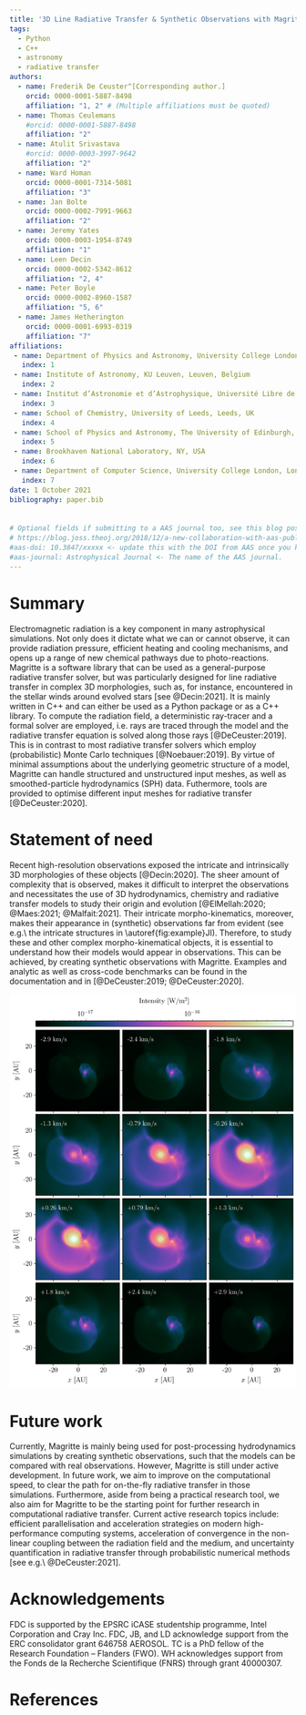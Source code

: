 ```yaml
---
title: '3D Line Radiative Transfer & Synthetic Observations with Magritte'
tags:
  - Python
  - C++
  - astronomy
  - radiative transfer
authors:
  - name: Frederik De Ceuster^[Corresponding author.]
    orcid: 0000-0001-5887-8498
    affiliation: "1, 2" # (Multiple affiliations must be quoted)
  - name: Thomas Ceulemans
    #orcid: 0000-0001-5887-8498
    affiliation: "2"
  - name: Atulit Srivastava
    #orcid: 0000-0003-3997-9642
    affiliation: "2"
  - name: Ward Homan
    orcid: 0000-0001-7314-5081
    affiliation: "3"
  - name: Jan Bolte
    orcid: 0000-0002-7991-9663
    affiliation: "2"
  - name: Jeremy Yates
    orcid: 0000-0003-1954-8749
    affiliation: "1"
  - name: Leen Decin
    orcid: 0000-0002-5342-8612
    affiliation: "2, 4"
  - name: Peter Boyle
    orcid: 0000-0002-8960-1587
    affiliation: "5, 6"
  - name: James Hetherington
    orcid: 0000-0001-6993-0319
    affiliation: "7"
affiliations:
 - name: Department of Physics and Astronomy, University College London, London, UK
   index: 1
 - name: Institute of Astronomy, KU Leuven, Leuven, Belgium
   index: 2
 - name: Institut d’Astronomie et d’Astrophysique, Université Libre de Bruxelles, Brussels, Belgium
   index: 3
 - name: School of Chemistry, University of Leeds, Leeds, UK
   index: 4
 - name: School of Physics and Astronomy, The University of Edinburgh, Edinburgh, UK
   index: 5
 - name: Brookhaven National Laboratory, NY, USA
   index: 6
 - name: Department of Computer Science, University College London, London, UK
   index: 7
date: 1 October 2021
bibliography: paper.bib


# Optional fields if submitting to a AAS journal too, see this blog post:
# https://blog.joss.theoj.org/2018/12/a-new-collaboration-with-aas-publishing
#aas-doi: 10.3847/xxxxx <- update this with the DOI from AAS once you know it.
#aas-journal: Astrophysical Journal <- The name of the AAS journal.
---
```



# Summary

Electromagnetic radiation is a key component in many astrophysical simulations.
Not only does it dictate what we can or cannot observe, it can provide radiation
pressure, efficient heating and cooling mechanisms, and opens up a range of new
chemical pathways due to photo-reactions. Magritte is a software library that can be
used as a general-purpose radiative transfer solver, but was particularly designed for
line radiative transfer in complex 3D morphologies, such as, for instance,
encountered in the stellar winds around evolved stars [see @Decin:2021].
It is mainly written in C++ and can either be used as a Python package or
as a C++ library. To compute the radiation field, a deterministic ray-tracer
and a formal solver are employed, i.e. rays are traced through the model and the
radiative transfer equation is solved along those rays [@DeCeuster:2019]. This
is in contrast to most radiative transfer solvers which employ (probabilistic)
Monte Carlo techniques [@Noebauer:2019]. By virtue of minimal assumptions about
the underlying geometric structure of a model, Magritte can handle structured and
unstructured input meshes, as well as smoothed-particle hydrodynamics (SPH) data.
Futhermore, tools are provided to optimise different input meshes for radiative transfer
[@DeCeuster:2020].


# Statement of need

Recent high-resolution observations exposed the intricate and intrinsically 3D
morphologies of these objects [@Decin:2020]. The sheer amount of complexity that is
observed, makes it difficult to interpret the observations and necessitates the use of
3D hydrodynamics, chemistry and radiative transfer models to study their origin and
evolution [@ElMellah:2020; @Maes:2021; @Malfait:2021]. Their intricate
morpho-kinematics, moreover, makes their appearance in (synthetic) observations far from evident
(see e.g.\ the intricate structures in \autoref{fig:example}JI). Therefore, to study these and other complex
morpho-kinematical objects, it is essential to understand how their models would
appear in observations. This can be achieved, by creating synthetic observations
with Magritte.
Examples and analytic as well as cross-code benchmarks can be found in the documentation and in [@DeCeuster:2019; @DeCeuster:2020].

![Example of a synthetic observation of the CO($v=0$, $J=1-0$) transition, created with Magritte for a hydrodynamics model of an asymptotic giant branch (AGB) star, as it is perturbed by a companion [this is model \textsc{v10e50} in @Malfait:2021]. \label{fig:example}](example.png)


# Future work

Currently, Magritte is mainly being used for post-processing hydrodynamics
simulations by creating synthetic observations, such that the models can be
compared with real observations. However, Magritte is still under active development.
In future work, we aim to  improve on the computational speed, to clear the path for
on-the-fly radiative transfer in those simulations. Furthermore, aside from being a
practical research tool, we also aim for Magritte to be the starting point for
further research in computational radiative transfer. Current active research topics
include: efficient parallelisation and acceleration strategies on modern
high-performance computing systems, acceleration of convergence in the non-linear
coupling between the radiation field and the medium, and uncertainty quantification in
radiative transfer through probabilistic numerical methods [see e.g.\ @DeCeuster:2021].


# Acknowledgements

FDC is supported by the EPSRC iCASE studentship programme, Intel Corporation and Cray Inc.
FDC, JB, and LD acknowledge support from the ERC consolidator grant 646758 AEROSOL.
TC is a PhD fellow of the Research Foundation – Flanders (FWO).
WH acknowledges support from the Fonds de la Recherche Scientifique (FNRS) through grant 40000307.

# References
